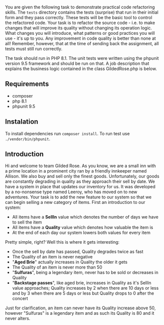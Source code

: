 You are given the following task to demonstrate practical code refactoring skills. The `tests` directory contains the tests (surprise) that run in their initial form and they pass correctly. These tests will be the basic tool to control the refactored code. Your task is to refactor the source code - i.e. to make changes that will improve its quality without changing its operation logic. What changes you will introduce, what patterns or good practices you will use - it's up to you. Any improvement in code quality is better than none at all! Remember, however, that at the time of sending back the assignment, all tests must still run correctly.

The task should run in PHP 8.1. The unit tests were written using the phpunit version 9.5 framework and should be run on that. A job description that explains the business logic contained in the class GildedRose.php is below.

## Requirements
- composer
- php 8.1
- phpunit 9.5

## Instalation
To install dependencies run ```composer install```. To run test use ```./vendor/bin/phpunit```.

## Introduction

Hi and welcome to team Gilded Rose. As you know, we are a small inn with a
prime location in a prominent city ran by a friendly innkeeper named Allison.
We also buy and sell only the finest goods. Unfortunately, our goods are
constantly degrading in quality as they approach their sell by date. We have a
system in place that updates our inventory for us. It was developed by a
no-nonsense type named Leeroy, who has moved on to new adventures. Your task is
to add the new feature to our system so that we can begin selling a new
category of items. First an introduction to our system:

- All items have a **SellIn** value which denotes the number of days we have to
sell the item
- All items have a **Quality** value which denotes how valuable the
item is 
- At the end of each day our system lowers both values for every item

Pretty simple, right? Well this is where it gets interesting:

- Once the sell by date has passed, Quality degrades twice as fast 
- The Quality of an item is never negative 
- "**Aged Brie**" actually increases in Quality the older it gets
- The Quality of an item is never more than 50
- "**Sulfuras**", being a legendary item, never has to be sold or decreases in
Quality
- "**Backstage passes**", like aged brie, increases in Quality as it's
SellIn value approaches; Quality increases by 2 when there are 10 days or less
and by 3 when there are 5 days or less but Quality drops to 0 after the concert

Just for clarification, an item can never have its Quality increase above 50, however "Sulfuras" is a legendary 
item and as such its Quality is 80 and it never alters.

